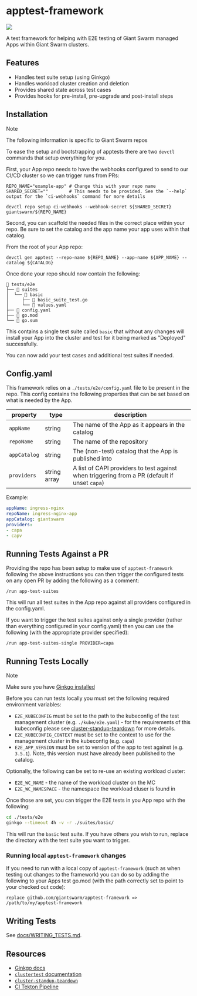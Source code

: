 # apptest-framework

<a href="https://godoc.org/github.com/giantswarm/apptest-framework"><img src="https://godoc.org/github.com/giantswarm/apptest-framework?status.svg"></a>

A test framework for helping with E2E testing of Giant Swarm managed Apps within Giant Swarm clusters.

## Features

- Handles test suite setup (using Ginkgo)
- Handles workload cluster creation and deletion
- Provides shared state across test cases
- Provides hooks for pre-install, pre-upgrade and post-install steps

## Installation

> [!NOTE]
> The following information is specific to Giant Swarm repos

To ease the setup and bootstrapping of apptests there are two `devctl` commands that setup everything for you.

First, your App repo needs to have the webhooks configured to send to our CI/CD cluster so we can trigger runs from PRs:

```shell
REPO_NAME="example-app" # Change this with your repo name
SHARED_SECRET=""        # This needs to be provided. See the `--help` output for the `ci-webhooks` command for more details

devctl repo setup ci-webhooks --webhook-secret ${SHARED_SECRET} giantswarm/${REPO_NAME}
```

Second, you can scaffold the needed files in the correct place within your repo. Be sure to set the catalog and the app name your app uses within that catalog.

From the root of your App repo:

```shell
devctl gen apptest --repo-name ${REPO_NAME} --app-name ${APP_NAME} --catalog ${CATALOG}
```

Once done your repo should now contain the following:

```plain
📂 tests/e2e
├── 📂 suites
│  └── 📂 basic
│     ├── 📄 basic_suite_test.go
│     └── 📄 values.yaml
├── 📄 config.yaml
├── 📄 go.mod
└── 📄 go.sum
```

This contains a single test suite called `basic` that without any changes will install your App into the cluster and test for it being marked as "Deployed" successfully.

You can now add your test cases and additional test suites if needed.

## Config.yaml

This framework relies on a `./tests/e2e/config.yaml` file to be present in the repo. This config contains the following properties that can be set based on what is needed by the App.

| property | type | description |
| --- | --- | --- |
| `appName` | string | The name of the App as it appears in the catalog |
| `repoName` | string | The name of the repository |
| `appCatalog` | string | The (non-test) catalog that the App is published into |
| `providers` | string array | A list of CAPI providers to test against when triggering from a PR (default if unset `capa`) |

Example:
```yaml
appName: ingress-nginx
repoName: ingress-nginx-app
appCatalog: giantswarm
providers:
- capa
- capv
```

## Running Tests Against a PR

Providing the repo has been setup to make use of `apptest-framework` following the above instructions you can then trigger the configured tests on any open PR by adding the following as a comment:

```
/run app-test-suites
```

This will run all test suites in the App repo against all providers configured in the config.yaml.

If you want to trigger the test suites against only a single provider (rather than everything configured in your config.yaml) then you can use the following (with the appropriate provider specified):

```
/run app-test-suites-single PROVIDER=capa
```

## Running Tests Locally

> [!NOTE]
> Make sure you have [Ginkgo installed](https://onsi.github.io/ginkgo/#installing-ginkgo)

Before you can run tests locally you must set the following required environment variables:

- `E2E_KUBECONFIG` must be set to the path to the kubeconfig of the test management cluster (e.g. `./kube/e2e.yaml`) - for the requirements of this kubeconfig please see [cluster-standup-teardown](https://github.com/giantswarm/cluster-standup-teardown) for more details.
- `E2E_KUBECONFIG_CONTEXT` must be set to the context to use for the management cluster in the kubeconfig (e.g. `capa`)
- `E2E_APP_VERSION` must be set to version of the app to test against (e.g. `3.5.1`). Note, this version must have already been published to the catalog.

Optionally, the following can be set to re-use an existing workload cluster:

- `E2E_WC_NAME` - the name of the workload cluster on the MC
- `E2E_WC_NAMESPACE` - the namespace the workload cluser is found in

Once those are set, you can trigger the E2E tests in you App repo with the following:

```sh
cd ./tests/e2e
ginkgo --timeout 4h -v -r ./suites/basic/
```

This will run the `basic` test suite. If you have others you wish to run, replace the directory with the test suite you want to trigger.

### Running local `apptest-framework` changes

If you need to run with a local copy of `apptest-framework` (such as when testing out changes to the framework) you can do so by adding the following to your Apps test go.mod (with the path correctly set to point to your checked out code):

```
replace github.com/giantswarm/apptest-framework => /path/to/my/apptest-framework
```

## Writing Tests

See [docs/WRITING_TESTS.md](docs/WRITING_TESTS.md).

## Resources

- [Ginkgo docs](https://onsi.github.io/ginkgo/)
- [`clustertest` documentation](https://pkg.go.dev/github.com/giantswarm/clustertest)
- [`cluster-standup-teardown`](https://github.com/giantswarm/cluster-standup-teardown)
- [CI Tekton Pipeline](https://github.com/giantswarm/tekton-resources/blob/main/tekton-resources/pipelines/app-test-suites.yaml)
